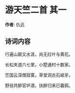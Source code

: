 # 游天竺二首  其一

**作者**: 仇远

## 诗词内容

行遍山巅又水涯，尚无红叶与黄花。

长松夹道六七里，小墅通村十数家。

竺国云深僧寂寞，草堂洞古石嵯牙。

野翁共醉官垆酒，扶醉归来已暮鸦。

